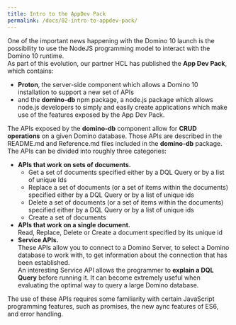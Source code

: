 ```yaml
---
title: Intro to the AppDev Pack
permalink: /docs/02-intro-to-appdev-pack/
---
```


One of the important news happening with the Domino 10 launch is the possibility to use the NodeJS programming model to interact with the
Domino 10 runtime. <br />
As part of this evolution, our partner HCL has published the **App Dev Pack**, which contains:
-   **Proton**, the server-side component which allows a Domino 10 installation to support a new set of APIs
-   and the **domino-db** npm package, a node.js package which allows node.js developers to simply and easily create
    applications which make use of the features exposed by the App Dev Pack.

The APIs exposed by the **domino-db** component allow for **CRUD operations** on a given Domino database. Those APIs are described
in the README.md and Reference.md files included in the **domino-db** package. The APIs can
be divided into roughly three categories:
-   **APIs that work on sets of documents.**<br />
    -   Get a set of documents specified either by a DQL Query or by a list of unique Ids
    -   Replace a set of documents (or a set of items within the documents) specified either by a DQL Query or by a list of unique ids
    -   Delete a set of documents (or a set of items within the documents) specified either by a DQL Query or by a list of unique ids
    -   Create a set of documents
-   **APIs that work on a single document.** <br />
    Read, Replace, Delete or Create a document specified by its unique id
-   **Service APIs.** <br />
    These APIs allow you to connect to a Domino Server, to select a Domino database to work with, to get information about the connection that has been established.<br />
    An interesting Service API allows the programmer to **explain a DQL Query** before running it. It can become extremely useful when evaluating the optimal way to query a large Domino database.

The use of these APIs requires some familiarity with certain JavaScript programming features, such as promises, the new aync features of ES6, and error handling.